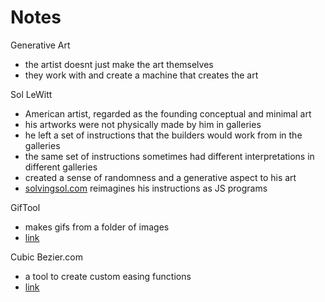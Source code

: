 # Notes

Generative Art

- the artist doesnt just make the art themselves
- they work with and create a machine that creates the art

Sol LeWitt

- American artist, regarded as the founding conceptual and minimal art
- his artworks were not physically made by him in galleries
- he left a set of instructions that the builders would work from in the galleries
- the same set of instructions sometimes had different interpretations in different galleries
- created a sense of randomness and a generative aspect to his art
- [solvingsol.com](http://solvingsol.com) reimagines his instructions as JS programs

GifTool

- makes gifs from a folder of images
- [link](https://giftool.surge.sh)

Cubic Bezier.com

- a tool to create custom easing functions
- [link](https://cubic-bezier.com)
